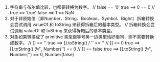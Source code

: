 1.  字符串与布尔值比较，也都要转换为数字。
// false == ‘0’ true ==> 0 == 0
// true == ‘true’ false ==> 1 == NaN
2.  对于非原始值（非Number、String、Boolean、Symbol、BigInt）拆箱转换会尝试调用 valueOf 和 toString 来获得拆箱后的基本类型。
// 拆箱转换会尝试调用 valueOf 和 toString 来获得拆箱后的基本类型。
3.  对象如果转换成了 primitive 类型跟等号另一边类型恰好相同，则不需要转换成数字。
// [] == '' true ==> [].toString() / '' == ''
// [] == 0 true ==> [].toString() 为'', Number('') == 0
// [] == false true ==> [].toString() 为'', Number('') == 0, Number(false)
